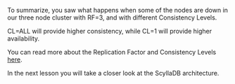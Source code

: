 To summarize, you saw what happens when some of the nodes are down in our three node cluster with RF=3, and with different Consistency Levels.

CL=ALL will provide higher consistency, while CL=1 will provide higher availability. 

You can read more about the Replication Factor and Consistency Levels [here](https://docs.scylladb.com/architecture/architecture-fault-tolerance/). 

In the next lesson you will take a closer look at the ScyllaDB architecture. 
